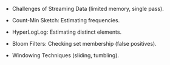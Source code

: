- Challenges of Streaming Data (limited memory, single pass).

- Count-Min Sketch: Estimating frequencies.

- HyperLogLog: Estimating distinct elements.

- Bloom Filters: Checking set membership (false positives).

- Windowing Techniques (sliding, tumbling).